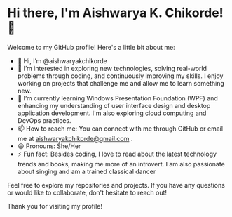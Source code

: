 # Hi there, I'm Aishwarya K. Chikorde! 👋

Welcome to my GitHub profile! Here's a little bit about me:

- 👋 Hi, I’m @aishwaryakchikorde
- 👀 I’m interested in exploring new technologies, solving real-world problems through coding, and continuously improving my skills. I enjoy working on projects that challenge me and allow me to learn something new.
- 🌱 I’m currently learning Windows Presentation Foundation (WPF) and enhancing my understanding of user interface design and desktop application development. I'm also exploring cloud computing and DevOps practices.
- 📫 How to reach me: You can connect with me through GitHub or email me at aishwaryakchikorde@gmail.com .
- 😄 Pronouns: She/Her
- ⚡ Fun fact: Besides coding, I love to read about the latest technology trends and books, making me more of an introvert. I am also passionate about singing and am a trained classical dancer

Feel free to explore my repositories and projects. If you have any questions or would like to collaborate, don't hesitate to reach out!

Thank you for visiting my profile!
